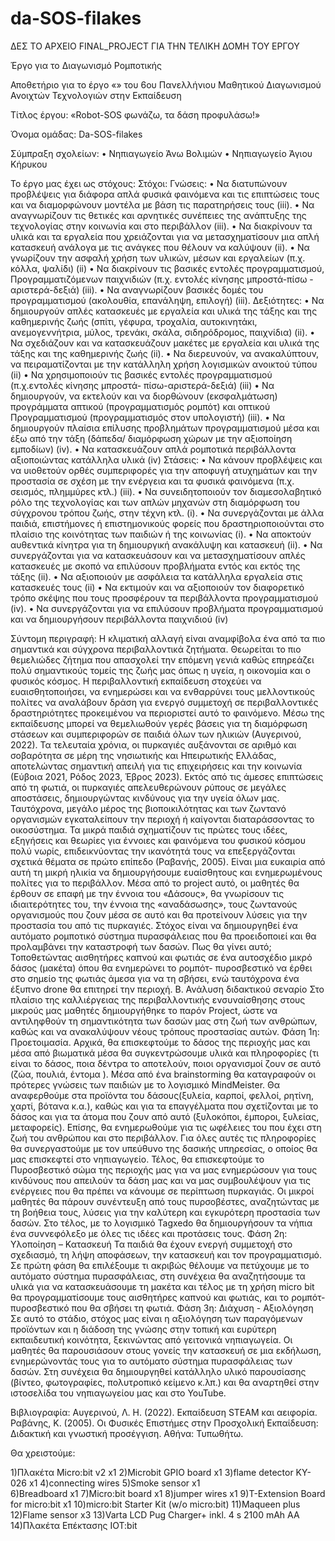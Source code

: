 # da-SOS-filakes

ΔΕΣ ΤΟ ΑΡΧΕΙΟ FINAL_PROJECT ΓΙΑ ΤΗΝ ΤΕΛΙΚΗ ΔΟΜΗ ΤΟΥ ΕΡΓΟΥ

Έργο για το Διαγωνισμό Ρομποτικής


Αποθετήριο για το έργο «» του 6ου Πανελλήνιου Μαθητικού Διαγωνισμού Ανοιχτών Τεχνολογιών στην Εκπαίδευση

Τίτλος έργου: «Robot-SOS φωνάζω, τα δάση προφυλάσω!»

Όνομα ομάδας: Da-SOS-filakes  

Σύμπραξη σχολείων:
•	Νηπιαγωγείο Άνω Βολιμών
•	Νηπιαγωγείο Άγιου Κήρυκου


Το έργο μας έχει ως στόχους: 
Στόχοι:
Γνώσεις:
•	Να διατυπώνουν προβλέψεις για διάφορα απλά φυσικά φαινόμενα και τις επιπτώσεις τους και να διαμορφώνουν μοντέλα με βάση τις παρατηρήσεις τους (iii). 
•	Να αναγνωρίζουν τις θετικές και αρνητικές συνέπειες της ανάπτυξης της τεχνολογίας στην κοινωνία και στο περιβάλλον (iii).
•	Να διακρίνουν τα υλικά και τα εργαλεία που χρειάζονται για να μετασχηματίσουν μια απλή κατασκευή ανάλογα με τις ανάγκες που θέλουν να καλύψουν (ii).
•	Να γνωρίζουν την ασφαλή χρήση των υλικών, μέσων και εργαλείων (π.χ. κόλλα, ψαλίδι) (ii)
•	Να διακρίνουν τις βασικές εντολές προγραμματισμού, Προγραμματιζόμενων παιχνιδιών (π.χ. εντολές κίνησης μπροστά-πίσω - αριστερά-δεξιά) (iii).
•	Να αναγνωρίζουν βασικές δομές του προγραμματισμού (ακολουθία, επανάληψη, επιλογή) (iii).
Δεξιότητες:
•	Να δημιουργούν απλές κατασκευές με εργαλεία και υλικά της  τάξης και της καθημερινής ζωής (σπίτι, γέφυρα, τροχαλία, αυτοκινητάκι, ανεμογεννήτρια, μύλος, τρενάκι, σκάλα, σιδηρόδρομος, παιχνίδια) (ii).
•	Να σχεδιάζουν και να κατασκευάζουν μακέτες με εργαλεία και υλικά της τάξης και της καθημερινής ζωής (ii).
•	Να διερευνούν, να ανακαλύπτουν, να πειραματίζονται με την κατάλληλη χρήση
λογισμικών ανοικτού τύπου (ii) 
•	Να χρησιμοποιούν τις βασικές εντολές προγραμματισμού (π.χ.εντολές κίνησης μπροστά- πίσω-αριστερά-δεξιά) (iii)
•	Να δημιουργούν, να εκτελούν και να διορθώνουν (εκσφαλμάτωση) προγράμματα απτικού (προγραμματισμός ρομπότ) και οπτικού Προγραμματισμού (προγραμματισμός στον υπολογιστή) (iii).
•	Να δημιουργούν πλαίσια επίλυσης προβλημάτων προγραμματισμού μέσα και έξω από την τάξη (δάπεδα/ διαμόρφωση χώρων με την αξιοποίηση εμποδίων) (iv).
•	Να κατασκευάζουν απλά ρομποτικά περιβάλλοντα αξιοποιώντας κατάλληλα υλικά (iv)
Στάσεις:
•	Να κάνουν προβλέψεις και να υιοθετούν ορθές συμπεριφορές για την αποφυγή ατυχημάτων και την προστασία σε σχέση με την ενέργεια και τα φυσικά φαινόμενα (π.χ. σεισμός, πλημμύρες κτλ.) (iii).
•	Να συνειδητοποιούν τον διαμεσολαβητικό ρόλο της τεχνολογίας και των απλών μηχανών στη διαμόρφωση του σύγχρονου τρόπου ζωής, στην τέχνη κτλ. (i).
•	Να συνεργάζονται με άλλα παιδιά, επιστήμονες ή επιστημονικούς φορείς που δραστηριοποιούνται στο πλαίσιο της κοινότητας των παιδιών ή της κοινωνίας (i).
•	Να αποκτούν αυθεντικά κίνητρα για τη δημιουργική ανακάλυψη και κατασκευή (ii).
•	Να συνεργάζονται για να κατασκευάσουν και να μετασχηματίσουν απλές κατασκευές με σκοπό να επιλύσουν προβλήματα εντός και εκτός της τάξης (ii).
•	Να αξιοποιούν με ασφάλεια τα κατάλληλα εργαλεία στις κατασκευές τους (ii)
•	Να εκτιμούν και να αξιοποιούν τον διαφορετικό τρόπο σκέψης που τους προσφέρουν τα περιβάλλοντα προγραμματισμού (iv).
•	Να συνεργάζονται για να επιλύσουν προβλήματα προγραμματισμού και να δημιουργήσουν περιβάλλοντα παιχνιδιού (iv)


Σύντομη περιγραφή:
Η κλιματική αλλαγή είναι αναμφίβολα ένα από τα πιο σημαντικά και σύγχρονα περιβαλλοντικά ζητήματα. Θεωρείται το πιο θεμελιώδες ζήτημα που απασχολεί την επόμενη γενιά καθώς επηρεάζει πολύ σημαντικούς τομείς της ζωής μας όπως η υγεία, η οικονομία και ο φυσικός κόσμος. Η περιβαλλοντική εκπαίδευση στοχεύει να ευαισθητοποιήσει, να ενημερώσει και να ενθαρρύνει τους μελλοντικούς πολίτες να αναλάβουν δράση για ενεργό συμμετοχή σε περιβαλλοντικές δραστηριότητες προκειμένου να περιοριστεί αυτό το φαινόμενο. Μέσω της εκπαίδευσης μπορεί να θεμελιωθούν γερές βάσεις για τη διαμόρφωση στάσεων και συμπεριφορών σε παιδιά όλων των ηλικιών (Αυγερινού, 2022).
Τα τελευταία χρόνια, οι πυρκαγιές αυξάνονται σε αριθμό και σοβαρότητα σε μέρη της νησιωτικής και Ηπειρωτικής Ελλάδας, αποτελώντας σημαντική απειλή για τις επιχειρήσεις και την κοινωνία (Εύβοια 2021, Ρόδος 2023, Έβρος 2023). Εκτός από τις άμεσες επιπτώσεις από τη φωτιά, οι πυρκαγιές απελευθερώνουν ρύπους σε μεγάλες αποστάσεις, δημιουργώντας κινδύνους για την υγεία όλων μας. Ταυτόχρονα, μεγάλο μέρος της βιοποικιλότητας και των ζωντανό οργανισμών εγκαταλείπουν την περιοχή ή καίγονται διαταράσσοντας το οικοσύστημα.
Τα μικρά παιδιά σχηματίζουν τις πρώτες τους ιδέες, εξηγήσεις και θεωρίες για έννοιες και φαινόμενα του φυσικού κόσμου πολύ νωρίς, επιδεικνύοντας την ικανότητά τους να επεξεργάζονται σχετικά θέματα σε πρώτο επίπεδο (Ραβανής, 2005). Είναι μια ευκαιρία από αυτή τη μικρή ηλικία να δημιουργήσουμε ευαίσθητους και ενημερωμένους πολίτες για το περιβάλλον. Μέσα από το project αυτό, οι μαθητές θα έρθουν σε επαφή με την έννοια του «Δάσους», θα γνωρίσουν τις ιδιαιτερότητες του, την έννοια της «αναδάσωσης», τους ζωντανούς οργανισμούς που ζουν μέσα σε αυτό και θα προτείνουν λύσεις για την προστασία του από τις πυρκαγιές.
Στόχος είναι να δημιουργηθεί ένα αυτόματο ρομποτικό σύστημα πυρασφάλειας που θα προειδοποιεί και θα προλαμβάνει την καταστροφή των δασών. Πως θα γίνει αυτό; Τοποθετώντας αισθητήρες καπνού και φωτιάς σε ένα αυτοσχέδιο μικρό δάσος (μακέτα) όπου θα ενημερώνει το ρομπότ- πυροσβεστικό να έρθει στο σημείο της φωτιάς άμεσα για να τη σβήσει, ενώ ταυτόχρονα ένα έξυπνο drone θα επιτηρεί την περιοχή.
Β. Ανάλυση διδακτικού σεναρίο
Στο πλαίσιο της καλλιέργειας της περιβαλλοντικής ενσυναίσθησης στους μικρούς μας μαθητές δημιουργήθηκε το παρόν Project, ώστε να αντιληφθούν τη σημαντικότητα των δασών μας στη ζωή των ανθρώπων, καθώς και να ανακαλύψουν νέους τρόπους προστασίας αυτών. 
Φάση 1η: Προετοιμασία.
Αρχικά, θα επισκεφτούμε το δάσος της περιοχής μας και μέσα από βιωματικά μέσα θα συγκεντρώσουμε υλικά και πληροφορίες (τι είναι το δάσος, ποια δέντρα το αποτελούν, ποιοι οργανισμοί ζουν σε αυτό (ζώα, πουλιά, έντομα ). Μέσα από ένα brainstorming θα καταγραφούν οι πρότερες γνώσεις των παιδιών με το λογισμικό MindMeister.
Θα αναφερθούμε στα προϊόντα του δάσους(ξυλεία, καρποί, φελλοί, ρητίνη, χαρτί, βότανα κ.α.), καθώς και για τα επαγγέλματα που σχετίζονται με το δάσος και για τα άτομα που ζουν από αυτό (ξυλοκόποι, έμποροι, ξυλείας, μεταφορείς). Επίσης, θα ενημερωθούμε για τις ωφέλειες του που έχει στη ζωή του ανθρώπου και στο περιβάλλον. Για όλες αυτές τις πληροφορίες θα συνεργαστούμε με τον υπεύθυνο της δασικής υπηρεσίας, ο οποίος θα μας επισκεφτεί στο νηπιαγωγείο.
Τέλος, θα επισκεφτούμε το Πυροσβεστικό σώμα της περιοχής μας για να μας ενημερώσουν για τους κινδύνους που απειλούν τα δάση μας και να μας συμβουλέψουν για τις ενέργειες που θα πρέπει να κάνουμε σε περίπτωση πυρκαγιάς. Οι μικροί μαθητές θα πάρουν συνέντευξη από τους πυρσοβέστες, αναζητώντας με τη βοήθεια τους, λύσεις για την καλύτερη και εγκυρότερη προστασία των δασών. Στο τέλος, με το λογισμικό Tagxedo θα δημιουργήσουν τα νήπια ένα συννεφόλεξο με όλες τις ιδέες και προτάσεις τους.
Φάση 2η: Υλοποίηση – Κατασκευή
Τα παιδιά θα έχουν ενεργή συμμετοχή στο σχεδιασμό, τη λήψη αποφάσεων, την κατασκευή και τον προγραμματισμό. Σε πρώτη φάση θα επιλέξουμε τι ακριβώς θέλουμε να πετύχουμε με το αυτόματο σύστημα πυρασφάλειας, στη συνέχεια θα αναζητήσουμε τα υλικά για να κατασκευάσουμε τη μακέτα και τέλος με τη χρήση micro bit  θα προγραμματίσουμε τους αισθητήρες καπνού και φωτιάς, και το ρομπότ- πυροσβεστικό που θα σβήσει τη φωτιά.
Φάση 3η: Διάχυση - Αξιολόγηση
Σε αυτό το στάδιο, στόχος μας είναι η αξιολόγηση των παραγόμενων προϊόντων και η διάδοση της γνώσης στην τοπική και ευρύτερη εκπαιδευτική κοινότητα, ξεκινώντας από γειτονικά νηπιαγωγεία. Οι μαθητές θα παρουσιάσουν στους γονείς την κατασκευή σε μια εκδήλωση, ενημερώνοντάς τους για το αυτόματο σύστημα πυρασφάλειας των δασών. Στη συνέχεια θα δημιουργηθεί κατάλληλο υλικό παρουσίασης (βίντεο, φωτογραφίες, πολυτροπικό κείμενο κ.λπ.) και θα αναρτηθεί στην ιστοσελίδα του νηπιαγωγείου μας και στο YouTube.


Βιβλιογραφία:
Αυγερινού, Λ. Η. (2022). Εκπαίδευση STEAM και αειφορία.
Ραβάνης, Κ. (2005). Οι Φυσικές Επιστήμες στην Προσχολική Εκπαίδευση: Διδακτική και γνωστική προσέγγιση. Αθήνα: Τυπωθήτω.

Θα χρειστούμε:

1)Πλακέτα Micro:bit v2 x1
2)Microbit GPIO board x1 
3)flame detector KY-026 x1 
4)connecting wires 
5)Smoke sensor x1     
6)Breadboard x1 
7)Micro:bit board x1 
8)jumper wires x1 
9)T-Extension Board for micro:bit x1 
10)micro:bit Starter Kit (w/o micro:bit) 
11)Maqueen plus
12)Flame sensor x3
13)Varta LCD Pug Charger+ inkl. 4 s 2100 mAh AA
14)Πλακέτα Επέκτασης IOT:bit 


